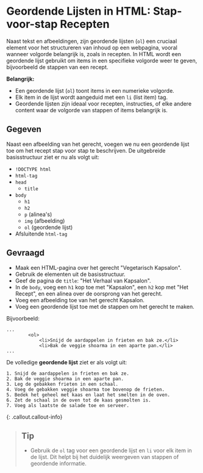 
# Geordende Lijsten in HTML: Stap-voor-stap Recepten

Naast tekst en afbeeldingen, zijn geordende lijsten (`ol`) een cruciaal element voor het structureren van inhoud op een webpagina, vooral wanneer volgorde belangrijk is, zoals in recepten. In HTML wordt een geordende lijst gebruikt om items in een specifieke volgorde weer te geven, bijvoorbeeld de stappen van een recept.

**Belangrijk:**
* Een geordende lijst (`ol`) toont items in een numerieke volgorde.
* Elk item in de lijst wordt aangeduid met een `li` (list item) tag.
* Geordende lijsten zijn ideaal voor recepten, instructies, of elke andere content waar de volgorde van stappen of items belangrijk is.

## Gegeven
Naast een afbeelding van het gerecht, voegen we nu een geordende lijst toe om het recept stap voor stap te beschrijven. De uitgebreide basisstructuur ziet er nu als volgt uit:

* `!DOCTYPE html`
* `html-tag`
* `head`
  * `title`
* `body`
  * `h1`
  * `h2`
  * `p` (alinea's)
  * `img` (afbeelding)
  * `ol` (geordende lijst)
* Afsluitende `html-tag`

## Gevraagd
* Maak een HTML-pagina over het gerecht "Vegetarisch Kapsalon".
* Gebruik de elementen uit de basisstructuur.
* Geef de pagina de `title`: "Het Verhaal van Kapsalon".
* In de `body`, voeg een `h1` kop toe met "Kapsalon", een `h2` kop met "Het Recept", en een alinea over de oorsprong van het gerecht.
* Voeg een afbeelding toe van het gerecht Kapsalon.
* Voeg een geordende lijst toe met de stappen om het gerecht te maken.

Bijvoorbeeld:
```
...
        <ol>
            <li>Snijd de aardappelen in frieten en bak ze.</li>
            <li>Bak de veggie shoarma in een aparte pan.</li>
...
```

De volledige **geordende lijst** ziet er als volgt uit: 

```
1. Snijd de aardappelen in frieten en bak ze.
2. Bak de veggie shoarma in een aparte pan.
3. Leg de gebakken frieten in een schaal.
4. Voeg de gebakken veggie shoarma toe bovenop de frieten.
5. Bedek het geheel met kaas en laat het smelten in de oven.
6. Zet de schaal in de oven tot de kaas gesmolten is.
7. Voeg als laatste de salade toe en serveer.

```

{: .callout.callout-info}
>## Tip
>* Gebruik de `ol` tag voor een geordende lijst en `li` voor elk item in de lijst. Dit helpt bij het duidelijk weergeven van stappen of geordende informatie.
